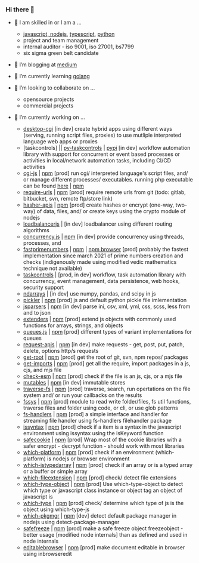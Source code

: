 ### Hi there 👋


- 💬 I am skilled in or I am a ...
    - [javascript, nodejs](https://nodejs.org/), [typescript](https://www.typescriptlang.org/), [python](https://www.python.org/)
    - project and team management
    - internal auditor - iso 9001, iso 27001, bs7799
    - six sigma green belt candidate

- 💬 I’m blogging at [medium](https://medium.com/@ganeshsurfs)

 <!--
    - [medium](https://medium.com/@ganeshsurfs)
 -->
 
- 🌱 I’m currently learning [golang](https://go.dev/)

<!--
    - [golang](https://go.dev/)
-->

- 👯 I’m looking to collaborate on ...
    - opensource projects
    - commercial projects

- 🔭 I’m currently working on ...
    - [desktop-cgi](https://github.com/desktop-cgi/desktop-cgi) [in dev] create hybrid apps using different ways (serving, running script files, proxies) to use mutliple interpreted language web apps or proxies
    - [taskcontrols] || [py-taskcontrols](https://github.com/taskcontrols/py-taskcontrol) | [pypi](https://pypi.org/project/taskcontrol/) [in dev] workflow automation library with support for concurrent or event based processes or activities in local/network automation tasks, including CI/CD activities
    - [cgi-js](https://github.com/cgi-js/cgi-js) | [npm](https://www.npmjs.com/package/cgijs) [prod] run cgi/ interpreted language's script files, and/ or manage different processes/ executables. running php executable can be found [here](https://github.com/ganeshkbhat/node-php-cgi) | [npm](https://www.npmjs.com/package/phpcgijs)
    - [require-urls](https://github.com/ganeshkbhat/require-urls) | [npm](https://www.npmjs.com/package/require-urls) [prod] require remote urls from git (todo: gitlab, bitbucket, svn, remote ftp/store link)
    - [hasher-apis](https://github.com/ganeshkbhat/apis-hasher) | [npm](https://www.npmjs.com/package/hasher-apis) [prod] create hashes or encrypt (one-way, two-way) of data, files, and/ or create keys using the crypto module of nodejs
    - [loadbalancerjs](https://github.com/ganeshkbhat/loadbalancer) | [in dev] loadbalancer using different routing algorithms
    - [concurrency.js](https://github.com/ganeshkbhat/concurrency) | [npm](https://www.npmjs.com/package/concurrency.js) [in dev] provide concurrency using threads, processes, and 
    - [fastprimenumbers](https://github.com/ganeshkbhat/fastprimenumbers) | [npm](https://www.npmjs.com/package/fast-prime) | [npm browser](https://www.npmjs.com/package/fast-prime-client) [prod] probably the fastest implementation since march 2021 of prime numbers creation and checks (indigenously made using modified vedic mathematics technique not available)
    - [taskcontrols](https://github.com/taskcontrols/py-taskcontrol) | [prod, in dev] workflow, task automation library with concurrency, event management, data persistence, web hooks, security support
    - [ndarrays](https://github.com/ganeshkbhat/numericalarrays) | [in dev] use numpy, pandas, and scipy in js
    - [pickler](https://github.com/ganeshkbhat/pickler) | [npm](https://www.npmjs.com/package/mod-pickle) [prod] js and default python pickle file imlementation 
    - [jsparsers](https://github.com/ganeshkbhat/convertors) | [npm]() [in dev] parse ini, csv, xml, yml, css, scss, less from and to json
    - [extenders](https://github.com/ganeshkbhat/jsextenders) | [npm](https://www.npmjs.com/package/extenders) [prod] extend js objects with commonly used functions for arrays, strings, and objects
    - [queues.js](https://github.com/ganeshkbhat/queues.js) | [npm](https://www.npmjs.com/package/queues.js) [prod] different types of variant implementations for queues
    - [request-apis](https://github.com/ganeshkbhat/apis-request) | [npm](https://www.npmjs.com/package/request-apis) [in dev] make requests - get, post, put, patch, delete, options http/s requests
    - [get-root](https://github.com/ganeshkbhat/get-root) | [npm]() [prod] get the root of git, svn, npm repos/ packages
    - [get-imports](https://github.com/ganeshkbhat/get-imports) | [npm](https://www.npmjs.com/package/get-imported) [prod] get all the require, import packages in a js, cjs, and mjs file
    - [check-esm](https://github.com/ganeshkbhat/get-isesm) | [npm](https://www.npmjs.com/package/check-esm) [prod] check if the file is an js, cjs, or a mjs file
    - [mutables](https://github.com/ganeshkbhat/store) | [npm](https://www.npmjs.com/package/mutables) [in dev] immutable stores
    - [traverse-fs](https://github.com/traverse-fs/glob-traverse-fs) | [npm](https://www.npmjs.com/package/traverse-fs) [prod] traverse, search, run opertations on the file system and/ or run your callbacks on the results
    - [fssys](https://github.com/traverse-fs/fssys) | [npm](https://www.npmjs.com/package/fssys) [prod] module to read write folder/files, fs util functions, traverse files and folder using code, or cli, or use glob patterns
    - [fs-handlers](https://github.com/ganeshkbhat/filehandler) | [npm](https://www.npmjs.com/package/fs-handlers) [prod] a simple interface and handler for streaming file handler using fs-handlers filehandler package
    - [issyntax](https://github.com/ganeshkbhat/issyntax) | [npm](https://www.npmjs.com/package/issyntax) [prod] check if a item is a syntax in the javascript environment using issyntax using the isKeyword function
    - [safecookie](https://github.com/ganeshkbhat/safe-cookies) | [npm](https://www.npmjs.com/package/safecookie) [prod] Wrap most of the cookie libraries with a safer encrypt - decrypt function - should work with most libraries
    - [which-platform](https://github.com/ganeshkbhat/which-platform) | [npm](https://www.npmjs.com/package/which-platform) [prod] check if an environment (which-platform) is nodejs or browser environment
    - [which-istypedarray](https://github.com/ganeshkbhat/which-istypedarray) | [npm](https://www.npmjs.com/package/which-istypedarray) [prod] check if an array or is a typed array or a buffer or simple array 
    - [which-fileextension](https://github.com/ganeshkbhat/which-fileextension) | [npm](https://www.npmjs.com/package/which-fileextension) [prod] check/ detect file extensions
    - [which-type-object](https://github.com/ganeshkbhat/which-type-object) | [npm](https://www.npmjs.com/package/which-type-object) [prod] Use which-type-object to detect which type or javascript class instance or object tag an object of javascript is
    - [which-type](https://github.com/ganeshkbhat/which-type-js) | [npm](https://www.npmjs.com/package/which-type-js) [prod] check/ determine which type of js is the object using which-type-js
    - [which-pkgmgr](https://github.com/ganeshkbhat/which-pkgmgr) | [npm]() [dev] detect default package manager in nodejs using detect-package-manager
    - [safefreeze](https://github.com/ganeshkbhat/freezeobject) | [npm](https://www.npmjs.com/package/safefreeze) [prod] make a safe freeze object freezeobject - better usage [modified node internals] than as defined and used in node internals
    - [editablebrowser](https://github.com/ganeshkbhat/inbrowseredit) | [npm](https://www.npmjs.com/package/editablebrowser) [prod] make document editable in browser using inbrowseredit




 <!--
- 📫 How to reach me: ...

- ⚡ Fun fact: ...

- 
-->
<!--
**ganeshkbhat/ganeshkbhat** is a ✨ _special_ ✨ repository because its `README.md` (this file) appears on your GitHub profile.

Here are some ideas to get you started:

- 🔭 I’m currently working on ...
- 🌱 I’m currently learning ...
- 👯 I’m looking to collaborate on ...
- 🤔 I’m looking for help with ...
- 💬 Ask me about ...
- 📫 How to reach me: ...
- 😄 Pronouns: ...
- ⚡ Fun fact: ...
-->
